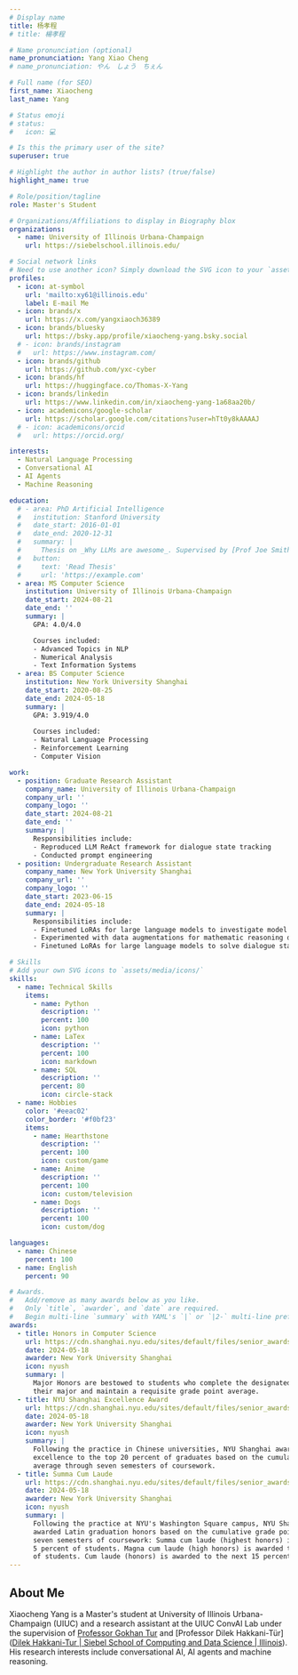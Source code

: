 ```yaml
---
# Display name
title: 杨孝程
# title: 楊孝程

# Name pronunciation (optional)
name_pronunciation: Yang Xiao Cheng
# name_pronunciation: やん　しょう　ちぇん

# Full name (for SEO)
first_name: Xiaocheng
last_name: Yang

# Status emoji
# status:
#   icon: 💻

# Is this the primary user of the site?
superuser: true

# Highlight the author in author lists? (true/false)
highlight_name: true

# Role/position/tagline
role: Master's Student

# Organizations/Affiliations to display in Biography blox
organizations:
  - name: University of Illinois Urbana-Champaign
    url: https://siebelschool.illinois.edu/

# Social network links
# Need to use another icon? Simply download the SVG icon to your `assets/media/icons/` folder.
profiles:
  - icon: at-symbol
    url: 'mailto:xy61@illinois.edu'
    label: E-mail Me
  - icon: brands/x
    url: https://x.com/yangxiaoch36389
  - icon: brands/bluesky
    url: https://bsky.app/profile/xiaocheng-yang.bsky.social
  # - icon: brands/instagram
  #   url: https://www.instagram.com/
  - icon: brands/github
    url: https://github.com/yxc-cyber
  - icon: brands/hf
    url: https://huggingface.co/Thomas-X-Yang
  - icon: brands/linkedin
    url: https://www.linkedin.com/in/xiaocheng-yang-1a68aa20b/
  - icon: academicons/google-scholar
    url: https://scholar.google.com/citations?user=hTt0y8kAAAAJ
  # - icon: academicons/orcid
  #   url: https://orcid.org/

interests:
  - Natural Language Processing
  - Conversational AI
  - AI Agents
  - Machine Reasoning

education:
  # - area: PhD Artificial Intelligence
  #   institution: Stanford University
  #   date_start: 2016-01-01
  #   date_end: 2020-12-31
  #   summary: |
  #     Thesis on _Why LLMs are awesome_. Supervised by [Prof Joe Smith](https://example.com). Presented papers at 5 IEEE conferences with the contributions being published in 2 Springer journals.
  #   button:
  #     text: 'Read Thesis'
  #     url: 'https://example.com'
  - area: MS Computer Science
    institution: University of Illinois Urbana-Champaign
    date_start: 2024-08-21
    date_end: ''
    summary: |
      GPA: 4.0/4.0

      Courses included:
      - Advanced Topics in NLP
      - Numerical Analysis
      - Text Information Systems
  - area: BS Computer Science
    institution: New York University Shanghai
    date_start: 2020-08-25
    date_end: 2024-05-18
    summary: |
      GPA: 3.919/4.0
    
      Courses included:
      - Natural Language Processing
      - Reinforcement Learning
      - Computer Vision

work:
  - position: Graduate Research Assistant
    company_name: University of Illinois Urbana-Champaign
    company_url: ''
    company_logo: ''
    date_start: 2024-08-21
    date_end: ''
    summary: |
      Responsibilities include:
      - Reproduced LLM ReAct framework for dialogue state tracking
      - Conducted prompt engineering
  - position: Undergraduate Research Assistant
    company_name: New York University Shanghai
    company_url: ''
    company_logo: ''
    date_start: 2023-06-15
    date_end: 2024-05-18
    summary: |
      Responsibilities include:
      - Finetuned LoRAs for large language models to investigate model mathematic reasoning ability
      - Experimented with data augmentations for mathematic reasoning data
      - Finetuned LoRAs for large language models to solve dialogue state tracking

# Skills
# Add your own SVG icons to `assets/media/icons/`
skills:
  - name: Technical Skills
    items:
      - name: Python
        description: ''
        percent: 100
        icon: python
      - name: LaTex
        description: ''
        percent: 100
        icon: markdown
      - name: SQL
        description: ''
        percent: 80
        icon: circle-stack
  - name: Hobbies
    color: '#eeac02'
    color_border: '#f0bf23'
    items:
      - name: Hearthstone
        description: ''
        percent: 100
        icon: custom/game
      - name: Anime
        description: ''
        percent: 100
        icon: custom/television
      - name: Dogs
        description: ''
        percent: 100
        icon: custom/dog

languages:
  - name: Chinese
    percent: 100
  - name: English
    percent: 90

# Awards.
#   Add/remove as many awards below as you like.
#   Only `title`, `awarder`, and `date` are required.
#   Begin multi-line `summary` with YAML's `|` or `|2-` multi-line prefix and indent 2 spaces below.
awards:
  - title: Honors in Computer Science
    url: https://cdn.shanghai.nyu.edu/sites/default/files/senior_awards_ceremony_2024.pdf
    date: 2024-05-18
    awarder: New York University Shanghai
    icon: nyush
    summary: |
      Major Honors are bestowed to students who complete the designated honors sequence in 
      their major and maintain a requisite grade point average. 
  - title: NYU Shanghai Excellence Award
    url: https://cdn.shanghai.nyu.edu/sites/default/files/senior_awards_ceremony_2024.pdf
    date: 2024-05-18
    awarder: New York University Shanghai
    icon: nyush
    summary: |
      Following the practice in Chinese universities, NYU Shanghai awards honors for academic 
      excellence to the top 20 percent of graduates based on the cumulative grade point 
      average through seven semesters of coursework. 
  - title: Summa Cum Laude
    url: https://cdn.shanghai.nyu.edu/sites/default/files/senior_awards_ceremony_2024.pdf
    date: 2024-05-18
    awarder: New York University Shanghai
    icon: nyush
    summary: |
      Following the practice at NYU's Washington Square campus, NYU Shanghai students are 
      awarded Latin graduation honors based on the cumulative grade point average through 
      seven semesters of coursework: Summa cum laude (highest honors) is awarded to the top 
      5 percent of students. Magna cum laude (high honors) is awarded to the next 10 percent 
      of students. Cum laude (honors) is awarded to the next 15 percent of students.
---
```

## About Me

Xiaocheng Yang is a Master's student at University of Illinois Urbana-Champaign (UIUC)
and a research assistant at the UIUC ConvAI Lab under the supervision of
[Professor Gokhan Tur](https://siebelschool.illinois.edu/about/people/department-faculty/gokhan) and [Professor Dilek Hakkani-Tür]([Dilek Hakkani-Tur | Siebel School of Computing and Data Science | Illinois](https://siebelschool.illinois.edu/about/people/all-faculty/dilek)).
His research interests include conversational AI, AI agents and machine reasoning.
